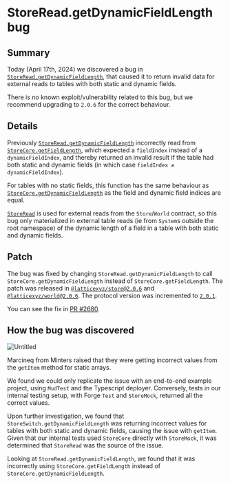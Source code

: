 # StoreRead.getDynamicFieldLength bug

## Summary

Today (April 17th, 2024) we discovered a bug in [`StoreRead.getDynamicFieldLength`](https://github.com/latticexyz/mud/blob/main/packages/store/src/StoreRead.sol#L176-L189), that caused it to return invalid data for external reads to tables with both static and dynamic fields.

There is no known exploit/vulnerability related to this bug, but we recommend upgrading to `2.0.6` for the correct behaviour.

## Details

Previously [`StoreRead.getDynamicFieldLength`](https://github.com/latticexyz/mud/blob/main/packages/store/src/StoreRead.sol#L176-L189) incorrectly read from [`StoreCore.getFieldLength`](https://github.com/latticexyz/mud/blob/main/packages/store/src/StoreCore.sol#L850-L887), which expected a `fieldIndex` instead of a `dynamicFieldIndex`, and thereby returned an invalid result if the table had both static and dynamic fields (in which case `fieldIndex ≠ dynamicFieldIndex`).

For tables with no static fields, this function has the same behaviour as [`StoreCore.getDynamicFieldLength`](https://github.com/latticexyz/mud/blob/main/packages/store/src/StoreCore.sol#L889-L903) as the field and dynamic field indices are equal.

[`StoreRead`](https://github.com/latticexyz/mud/blob/main/packages/store/src/StoreRead.sol) is used for external reads from the `Store`/`World` contract, so this bug only materialized in external table reads (ie from `System`s outside the root namespace) of the dynamic length of a field in a table with both static and dynamic fields.

## Patch

The bug was fixed by changing `StoreRead.getDynamicFieldLength` to call `StoreCore.getDynamicFieldLength` instead of `StoreCore.getFieldLength`. The patch was released in [`@latticexyz/store@2.0.6`](https://www.npmjs.com/package/@latticexyz/store/v/2.0.6) and [`@latticexyz/world@2.0.6`](https://www.npmjs.com/package/@latticexyz/world/v/2.0.6). The protocol version was incremented to [`2.0.1`](https://github.com/latticexyz/mud/blob/main/packages/world/src/version.sol).

You can see the fix in [PR #2680](https://github.com/latticexyz/mud/pull/2680).

## How the bug was discovered

![Untitled](https://prod-files-secure.s3.us-west-2.amazonaws.com/0857dec6-6364-4f79-87ea-ff7da1ce8868/7add321e-9294-4edb-a874-32029cd5660a/Untitled.png)

Marcineq from Minters raised that they were getting incorrect values from the `getItem` method for static arrays.

We found we could only replicate the issue with an end-to-end example project, using `MudTest` and the Typescript deployer. Conversely, tests in our internal testing setup, with Forge `Test` and `StoreMock`, returned all the correct values.

Upon further investigation, we found that `StoreSwitch.getDynamicFieldLength` was returning incorrect values for tables with both static and dynamic fields, causing the issue with `getItem`. Given that our internal tests used `StoreCore` directly with `StoreMock`, it was determined that `StoreRead` was the source of the issue.

Looking at `StoreRead.getDynamicFieldLength`, we found that it was incorrectly using `StoreCore.getFieldLength` instead of `StoreCore.getDynamicFieldLength`.
